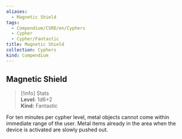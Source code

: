 ```yaml
---
aliases:
  - Magnetic Shield
tags:
  - Compendium/CSRD/en/Cyphers
  - Cypher
  - Cypher/Fantastic
title: Magnetic Shield
collection: Cyphers
kind: Compendium
---
```

## Magnetic Shield  
>[!info] Stats  
> **Level:** 1d6+2  
> **Kind:** Fantastic
  
For ten minutes per cypher level, metal objects cannot come within immediate range of the user. Metal items already in the area when the device is activated are slowly pushed out.